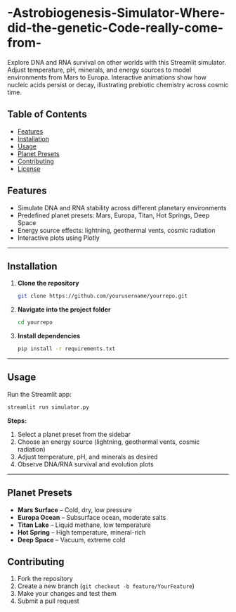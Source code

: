 # -Astrobiogenesis-Simulator-Where-did-the-genetic-Code-really-come-from-
Explore DNA and RNA survival on other worlds with this Streamlit simulator. Adjust temperature, pH, minerals, and energy sources to model environments from Mars to Europa. Interactive animations show how nucleic acids persist or decay, illustrating prebiotic chemistry across cosmic time.
## Table of Contents
- [Features](#features)
- [Installation](#installation)
- [Usage](#usage)
- [Planet Presets](#planet-presets)
- [Contributing](#contributing)
- [License](#license)

## Features
- Simulate DNA and RNA stability across different planetary environments
- Predefined planet presets: Mars, Europa, Titan, Hot Springs, Deep Space
- Energy source effects: lightning, geothermal vents, cosmic radiation
- Interactive plots using Plotly
---

## Installation
1. **Clone the repository**  
   ```bash
   git clone https://github.com/yourusername/yourrepo.git
   ```

2. **Navigate into the project folder**
   ```bash
   cd yourrepo
   ```
3. **Install dependencies**
   ```bash
   pip install -r requirements.txt
   ```
---
## Usage
Run the Streamlit app:
```bash
streamlit run simulator.py
```
**Steps:**
1. Select a planet preset from the sidebar
2. Choose an energy source (lightning, geothermal vents, cosmic radiation)
3. Adjust temperature, pH, and minerals as desired
4. Observe DNA/RNA survival and evolution plots
---
## Planet Presets

* **Mars Surface** – Cold, dry, low pressure
* **Europa Ocean** – Subsurface ocean, moderate salts
* **Titan Lake** – Liquid methane, low temperature
* **Hot Spring** – High temperature, mineral-rich
* **Deep Space** – Vacuum, extreme cold

## Contributing

1. Fork the repository
2. Create a new branch (`git checkout -b feature/YourFeature`)
3. Make your changes and test them
4. Submit a pull request
